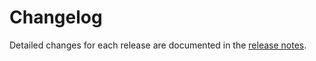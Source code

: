 # Changelog

Detailed changes for each release are documented in the [release notes](https://github.com/memochou1993/gpt-ai-assistant/releases).
